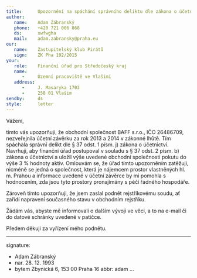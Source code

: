 ```yaml
---
title:      Upozornění na spáchání správního deliktu dle zákona o účetnictví
author:
   name:    Adam Zábranský
   phone:   +420 721 006 868
   ds:      xwfwgha
   mail:    adam.zabransky@praha.eu
our:
   name:    Zastupitelský klub Pirátů
   sign:    ZK Pha 192/2015
your:
   role:    Finanční úřad pro Středočeský kraj
   name:
      -     Územní pracoviště ve Vlašimi
   address:
      -     J. Masaryka 1703
      -     258 01 Vlašim
sendby:     ds
style:      letter
---
```


Vážení,

tímto vás upozorňuji, že obchodní společnost BAFF s.r.o., IČO 26486709, nezveřejnila účetní závěrku za rok 2013 a 2014 v zákonné lhůtě. Tím spáchala správní delikt dle § 37 odst. 1 písm. j) zákona o účetnictví. Navrhuji, aby finanční úřad postupoval v souladu s § 37 odst. 2 písm. b) zákona o účetnictví a uložil výše uvedené obchodní společnosti pokutu do výše 3 % hodnoty aktiv. Omlouvám se, že úřad tímto upozorněním zatěžuji, nicméně se jedná o společnost, která je nájemcem prostor vlastněných hl. m. Prahou a informace uvedené v účetní závěrce by mi pomohla s hodnocením, zda jsou tyto prostory pronajímány s péčí řádného hospodáře.

Zároveň tímto upozorňuji, že jsem zaslal podnět rejstříkovému soudu, ať zařídí napravení současného stavu v obchodním rejstříku.

Žádám vás, abyste mě informovali o dalším vývoji ve věci, a to na e-mail či do datové schránky uvedené v patičce.

Předem děkuji za vyřízení mého podnětu.

---
signature:
  - Adam Zábranský
  - nar. 28. 12. 1993
  - bytem Zbynická 6, 153 00 Praha 16
abbr:       adam
...
